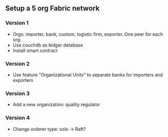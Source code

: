 ## Setup a 5 org Fabric network

### Version 1

* Orgs: importer, bank, custom, logistic firm, exporter. One peer for each org.
* Use couchdb as ledger database
* Install smart contract

### Version 2

* Use feature "Organizational Units" to separate banks for importers and exporters 

### Version 3

- Add a new organization: quality regulator 

### Version 4

- Change orderer type: solo -> Raft? 

